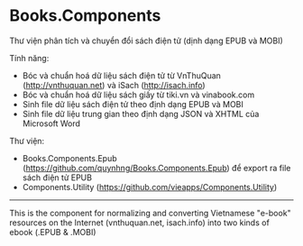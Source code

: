 # Books.Components
Thư viện phân tích và chuyển đổi sách điện tử (dịnh dạng EPUB và MOBI)

Tính năng:
- Bóc và chuẩn hoá dữ liệu sách điện tử từ VnThuQuan (http://vnthuquan.net) và iSach (http://isach.info)
- Bóc và chuẩn hoá dữ liệu sách giấy từ tiki.vn và vinabook.com
- Sinh file dữ liệu sách điện tử theo định dạng EPUB và MOBI
- Sinh file dữ liệu trung gian theo định dạng JSON và XHTML của Microsoft Word

Thư viện:
- Books.Components.Epub (https://github.com/quynhng/Books.Components.Epub) để export ra file sách điện tử EPUB
- Components.Utility (https://github.com/vieapps/Components.Utility)

-------------------------------------------

This is the component for normalizing and converting Vietnamese "e-book" resources on the Internet (vnthuquan.net, isach.info) into two kinds of ebook (.EPUB & .MOBI)
